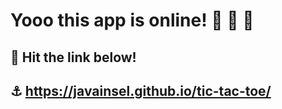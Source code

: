 # Yooo this app is online! :mega: :mega: :mega:
## :facepunch: Hit the link below!
## :anchor: https://javainsel.github.io/tic-tac-toe/
